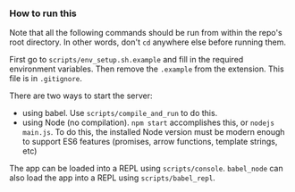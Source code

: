 ### How to run this

Note that all the following commands should be run from within the repo's root directory. In other words, don't `cd` anywhere else before running them. 

First go to `scripts/env_setup.sh.example` and fill in the required environment variables. Then remove the `.example` from the extension. This file is in `.gitignore`.

There are two ways to start the server:
- using babel. Use `scripts/compile_and_run` to do this.
- using Node (no compilation). `npm start` accomplishes this, or `nodejs main.js`. To do this, the installed Node version must be modern enough to support ES6 features (promises, arrow functions, template strings, etc)

The app can be loaded into a REPL using `scripts/console`.
`babel_node` can also load the app into a REPL using `scripts/babel_repl`.

